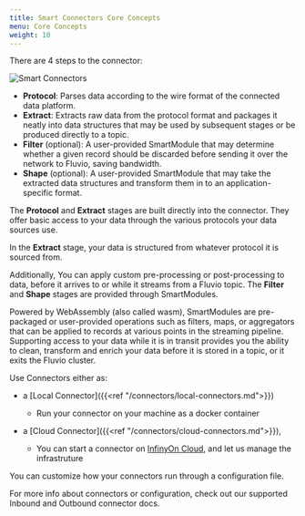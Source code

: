 ```yaml
---
title: Smart Connectors Core Concepts 
menu: Core Concepts
weight: 10
---
```


There are 4 steps to the connector:

<img src="../images/smart-connectors-extra.svg"
     alt="Smart Connectors"
     style="justify: center; max-width: 600px" />

- **Protocol**: Parses data according to the wire format of the connected data platform.
- **Extract**: Extracts raw data from the protocol format and packages it neatly into data structures
  that may be used by subsequent stages or be produced directly to a topic.
- **Filter** (optional): A user-provided SmartModule that may determine whether a given record
  should be discarded before sending it over the network to Fluvio, saving bandwidth.
- **Shape** (optional): A user-provided SmartModule that may take the extracted data structures and
  transform them in to an application-specific format.

The **Protocol** and **Extract** stages are built directly into the
connector. They offer basic access to your data through the various protocols your data sources use.

In the **Extract** stage, your data is structured from whatever protocol it is sourced from.

Additionally, You can apply custom pre-processing or post-processing to data, before it
arrives to or while it streams from a Fluvio topic. The **Filter** and **Shape** stages are provided through SmartModules.

Powered by WebAssembly (also called wasm), SmartModules are pre-packaged or user-provided operations such as filters, maps, or aggregators that can be applied to records at various points in the streaming pipeline.
Supporting access to your data while it is in transit provides you the ability to clean, transform and enrich your data before it is stored in a topic, or it exits the Fluvio cluster.

Use Connectors either as: 
* a [Local Connector]({{<ref "/connectors/local-connectors.md">}})
  * Run your connector on your machine as a docker container

* a [Cloud Connector]({{<ref "/connectors/cloud-connectors.md">}}),
  * You can start a connector on [InfinyOn Cloud], and let us manage the infrastruture

You can customize how your connectors run through a configuration file.

For more info about connectors or configuration, check out our supported Inbound and Outbound connector docs.

[InfinyOn Cloud]: https://infinyon.cloud
